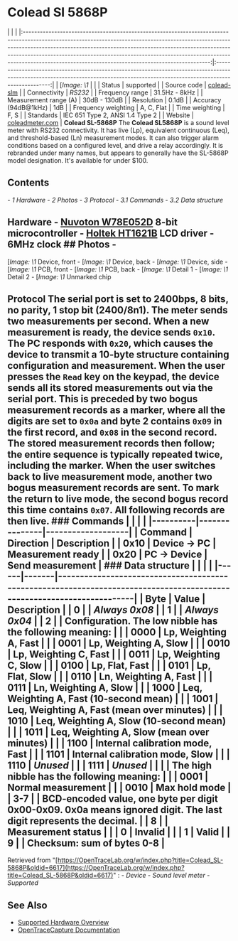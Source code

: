 # Colead Sl 5868P
| | | |:-----------------------------------------------------------------------------------------------------------------------------------------------------------------------------------------------------------------------------------------------------------------------------------------------------------------------------------------------------------------------------------------:|:--------------------------------------------------------------------------------------------------------------------------------------------------------------------------------:| | [*Image: \1* | | | Status | supported | | Source code | [colead-slm](http://github.com/OpenTraceLab/?p=OpenTraceCapture.git;a=tree;f=src/hardware/colead-slm) | | Connectivity | *RS232* | | Frequency range | 31.5Hz - 8kHz | | Measurement range (A) | 30dB - 130dB | | Resolution | 0.1dB | | Accuracy (94dB@1kHz) | 1dB | | Frequency weighting | A, C, Flat | | Time weighting | F, S | | Standards | IEC 651 Type 2, ANSI 1.4 Type 2 | | Website | [coleadmeter.com](http://www.coleadmeter.com/view3.asp?goodsname=Multifunctional%20Sound%20Level%20Meter%20SL-5868P&id2=226) | **Colead SL-5868P** The **Colead SL5868P** is a sound level meter with RS232 connectivity. It has live (Lp), equivalent continuous (Leq), and threshold-based (Ln) measurement modes. It can also trigger alarm conditions based on a configured level, and drive a relay accordingly. It is rebranded under many names, but appears to generally have the SL-5868P model designation. It's available for under \$100.
## Contents
\- *1 Hardware* \- *2 Photos* \- *3 Protocol* \- *3.1 Commands* \- *3.2 Data structure*
## Hardware \- [Nuvoton W78E052D](http://www.nuvoton.com/NuvotonMOSS/Community/ProductInfo.aspx?tp_GUID=4119224f-5a2b-4861-a2aa-4e7895c6a532) 8-bit microcontroller \- [Holtek HT1621B](http://www.holtek.com/english/docum/consumer/1621.htm) LCD driver \- 6MHz clock ## Photos \-
[*Image: \1*
Device, front
\-
[*Image: \1*
Device, back
\-
[*Image: \1*
Device, side
\-
[*Image: \1*
PCB, front
\-
[*Image: \1*
PCB, back
\-
[*Image: \1*
Detail 1
\-
[*Image: \1*
Detail 2
\-
[*Image: \1*
Unmarked chip
## Protocol The serial port is set to 2400bps, 8 bits, no parity, 1 stop bit (2400/8n1). The meter sends two measurements per second. When a new measurement is ready, the device sends `0x10`. The PC responds with `0x20`, which causes the device to transmit a 10-byte structure containing configuration and measurement. When the user presses the `Read` key on the keypad, the device sends all its stored measurements out via the serial port. This is preceded by two bogus measurement records as a marker, where all the digits are set to `0x0a` and byte 2 contains `0x09` in the first record, and `0x08` in the second record. The stored measurement records then follow; the entire sequence is typically repeated twice, including the marker. When the user switches back to live measurement mode, another two bogus measurement records are sent. To mark the return to live mode, the second bogus record this time contains `0x07`. All following records are then live. ### Commands | | | | |----------|---------------|-------------------| | Command | Direction | Description | | **0x10** | Device -\> PC | Measurement ready | | **0x20** | PC -\> Device | Send measurement | ### Data structure | | | | |------|-------|-----------------------------------------------------------------------------------------------------------------------| | Byte | Value | Description | | 0 | | *Always 0x08* | | 1 | | *Always 0x04* | | 2 | | **Configuration. The low nibble has the following meaning:** | | | 0000 | Lp, Weighting A, Fast | | | 0001 | Lp, Weighting A, Slow | | | 0010 | Lp, Weighting C, Fast | | | 0011 | Lp, Weighting C, Slow | | | 0100 | Lp, Flat, Fast | | | 0101 | Lp, Flat, Slow | | | 0110 | Ln, Weighting A, Fast | | | 0111 | Ln, Weighting A, Slow | | | 1000 | Leq, Weighting A, Fast (10-second mean) | | | 1001 | Leq, Weighting A, Fast (mean over minutes) | | | 1010 | Leq, Weighting A, Slow (10-second mean) | | | 1011 | Leq, Weighting A, Slow (mean over minutes) | | | 1100 | Internal calibration mode, Fast | | | 1101 | Internal calibration mode, Slow | | | 1110 | *Unused* | | | 1111 | *Unused* | | | | **The high nibble has the following meaning:** | | | 0001 | Normal measurement | | | 0010 | Max hold mode | | 3-7 | | **BCD-encoded value, one byte per digit 0x00-0x09. 0x0a means ignored digit. The last digit represents the decimal.** | | 8 | | **Measurement status** | | | 0 | Invalid | | | 1 | Valid | | 9 | | **Checksum: sum of bytes 0-8** |
Retrieved from "[https://OpenTraceLab.org/w/index.php?title=Colead_SL-5868P&oldid=6617](https://OpenTraceLab.org/w/index.php?title=Colead_SL-5868P&oldid=6617)"
: \- *Device* \- *Sound level meter* \- *Supported*
## See Also
- [Supported Hardware Overview](../supported-hardware.md)
- [OpenTraceCapture Documentation](../../opentracecapture/overview.md)
